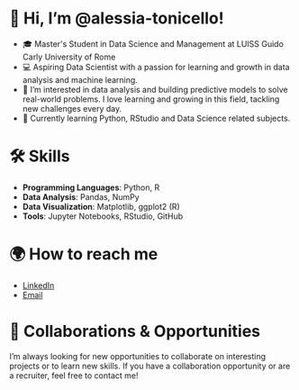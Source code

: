 # 👋 Hi, I’m @alessia-tonicello!

- 🎓 Master's Student in Data Science and Management at LUISS Guido Carly University of Rome
- 💻 Aspiring Data Scientist with a passion for learning and growth in data analysis and machine learning.
- 👀 I’m interested in data analysis and building predictive models to solve real-world problems. I love learning and growing in this field, tackling new challenges every day.
- 🌱 Currently learning Python, RStudio and Data Science related subjects.


# 🛠️ Skills
- **Programming Languages**: Python, R
- **Data Analysis**: Pandas, NumPy
- **Data Visualization**: Matplotlib, ggplot2 (R)
- **Tools**: Jupyter Notebooks, RStudio, GitHub
  

# 🌍 How to reach me 
- [LinkedIn]([https://www.linkedin.com/in/alessia](https://www.linkedin.com/in/alessia-tonicello-21a77a231/))
- [Email](alessiatonicello@email.com)


# 🔧 Collaborations & Opportunities
I’m always looking for new opportunities to collaborate on interesting projects or to learn new skills. If you have a collaboration opportunity or are a recruiter, feel free to contact me!






<!---
alessia-tonicello/alessia-tonicello is a ✨ special ✨ repository because its `README.md` (this file) appears on your GitHub profile.
You can click the Preview link to take a look at your changes.
--->

